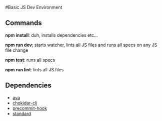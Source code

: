 #Basic JS Dev Environment

## Commands

**npm install**: duh, installs dependencies etc...

**npm run dev**: starts watcher, lints all JS files and runs all specs on any JS file change

**npm test**: runs all specs

**npm run lint**: lints all JS files

## Dependencies

* [ava](https://github.com/avajs/ava)
* [chokidar-cli](https://github.com/avajs/ava)
* [precommit-hook](https://github.com/nlf/precommit-hook)
* [standard](https://github.com/feross/standard)
